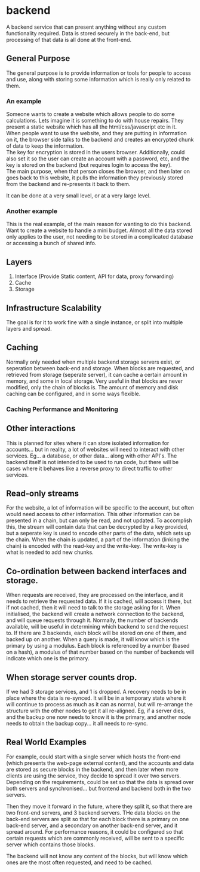 # backend
A backend service that can present anything without any custom functionality required.
Data is stored securely in the back-end, but processing of that data is all done at the front-end.

## General Purpose
The general purpose is to provide information or tools for people to access and use, along with storing some information which is really only related to them.

### An example
Someone wants to create a website which allows people to do some calculations.   Lets imagine it is something to do with house repairs.
They present a static website which has all the html/css/javascript etc in it.   
When people want to use the website, and they are putting in information on it, the browser side talks to the backend and creates an encrypted chunk of data to keep the information.  
The key for encryption is stored in the users browser.  Additionally, could also set it so the user can create an account with a password, etc, and the key is stored on the backend (but requires login to access the key).  
The main purpose, when that person closes the browser, and then later on goes back to this website, it pulls the information they previously stored from the backend and re-presents it back to them.

It can be done at a very small level, or at a very large level.   

### Another example
This is the real example, of the main reason for wanting to do this backend.   Want to create a website to handle a mini budget.  Almost all the data stored only applies to the user, not needing to be stored in a complicated database or accessing a bunch of shared info.


## Layers

 1. Interface (Provide Static content, API for data, proxy forwarding)
 2. Cache
 3. Storage


## Infrastructure Scalability
The goal is for it to work fine with a single instance, or split into multiple layers and spread.

## Caching
Normally only needed when multiple backend storage servers exist, or seperation between back-end and storage.  When blocks are requested, and retrieved from storage (seperate server), it can cache a certain amount in memory, and some in local storage.  Very useful in that blocks are never modified, only the chain of blocks is.  The amount of memory and disk caching can be configured, and in some ways flexible.

### Caching Performance and Monitoring


## Other interactions
This is planned for sites where it can store isolated information for accounts... but in reality, a lot of websites will need to interact with other services.  Eg... a database, or other data... along with other API's.  The backend itself is not intended to be used to run code, but there will be cases where it behaves like a reverse proxy to direct traffic to other services.

## Read-only streams
For the website, a lot of information will be specific to the account, but often would need access to other information.  This other information can be presented in a chain, but can only be read, and not updated.  To accomplish this, the stream will contain data that can be decrypted by a key provided, but a seperate key is used to encode other parts of the data, which sets up the chain.  When the chain is updated, a part of the information (linking the chain) is encoded with the read-key and the write-key.  The write-key is what is needed to add new chunks.



## Co-ordination between backend interfaces and storage.
When requests are received, they are processed on the interface, and it needs to retrieve the requested data.  If it is cached, will access it there, but if not cached, then it will need to talk to the storage asking for it.   When initialised, the backend will create a network connection to the backend, and will queue requests through it.   Normally, the number of backends available, will be useful in determining which backend to send the request to.   If there are 3 backends, each block will be stored on one of them, and backed up on another.  When a query is made, it will know which is the primary by using a modulus.   Each block is referenced by a number (based on a hash), a modulus of that number based on the number of backends will indicate which one is the primary.



## When storage server counts drop.
If we had 3 storage services, and 1 is dropped.  A recovery needs to be in place where the data is re-synced.  It will be in a temporary state where it will continue to process as much as it can as normal, but will re-arrange the structure with the other nodes to get it all re-aligned.  Eg, if a server dies, and the backup one now needs to know it is the primary, and another node needs to obtain the backup copy... it all needs to re-sync.


## Real World Examples

For example, could start with a single server which hosts the front-end (which presents the web-page external content), and the accounts and data are stored as secure blocks in the backend, and then later when more clients are using the service, they decide to spread it over two servers.  Depending on the requirements, could be set so that the data is spread over both servers and synchronised...  but frontend and backend both in the two servers.

Then they move it forward in the future, where they split it, so that there are two front-end servers, and 3 backend servers.   THe data blocks on the back-end servers are split so that for each block there is a primary on one back-end server, and a secondary on another back-end server, and it spread around.   For performance reasons, it could be configured so that certain requests which are commonly received, will be sent to a specific server which contains those blocks.

The backend will not know any content of the blocks, but will know which ones are the most often requested, and need to be cached.
